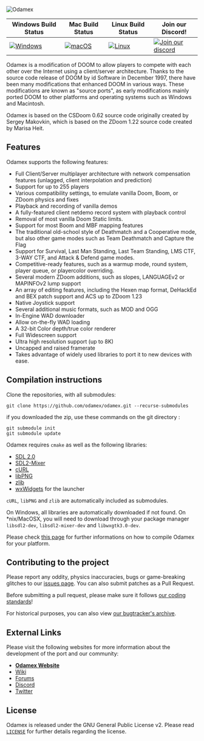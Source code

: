 ![Odamex](https://github.com/odamex/odamex/blob/development/media/logo_128.png?raw=true)

| Windows Build Status | Mac Build Status | Linux Build Status | Join our Discord! |
| -------------------- | ---------------- | ------------------ | ----------------- |
| [![Windows](https://github.com/odamex/odamex/workflows/Windows/badge.svg)](https://github.com/odamex/odamex/actions?query=workflow%3AWindows) | [![macOS](https://github.com/odamex/odamex/workflows/macOS/badge.svg)](https://github.com/odamex/odamex/actions?query=workflow%3AmacOS) | [![Linux](https://github.com/odamex/odamex/workflows/Linux/badge.svg)](https://github.com/odamex/odamex/actions?query=workflow%3ALinux) | [![Join our discord](https://discordapp.com/api/guilds/236518337671200768/widget.png?style=shield)](https://discord.gg/aMUzcZE) |

Odamex is a modification of DOOM to allow players to compete with each other over the Internet using a client/server architecture. Thanks to the source code release of DOOM by id Software in December 1997, there have been many modifications that enhanced DOOM in various ways. These modifications are known as "source ports", as early modifications mainly ported DOOM to other platforms and operating systems such as Windows and Macintosh.

Odamex is based on the CSDoom 0.62 source code originally created by Sergey Makovkin, which is based on the ZDoom 1.22 source code created by Marisa Heit.

## Features
Odamex supports the following features:
* Full Client/Server multiplayer architecture with network compensation features (unlagged, client interpolation and prediction)
* Support for up to 255 players
* Various compatibility settings, to emulate vanilla Doom, Boom, or ZDoom physics and fixes
* Playback and recording of vanilla demos
* A fully-featured client netdemo record system with playback control
* Removal of most vanilla Doom Static limits.
* Support for most Boom and MBF mapping features
* The traditional old-school style of Deathmatch and a Cooperative mode, but also other game modes such as Team Deathmatch and Capture the Flag
* Support for Survival, Last Man Standing, Last Team Standing, LMS CTF, 3-WAY CTF, and Attack & Defend game modes.
* Competitive-ready features, such as a warmup mode, round system, player queue, or playercolor overriding.
* Several modern ZDoom additions, such as slopes, LANGUAGEv2 or MAPINFOv2 lump support
* An array of editing features, including the Hexen map format, DeHackEd and BEX patch support and ACS up to ZDoom 1.23
* Native Joystick support
* Several additional music formats, such as MOD and OGG
* In-Engine WAD downloader
* Allow on-the-fly WAD loading
* A 32-bit Color depth/true color renderer
* Full Widescreen support
* Ultra high resolution support (up to 8K)
* Uncapped and raised framerate
* Takes advantage of widely used libraries to port it to new devices with ease.

## Compilation instructions

Clone the repositories, with all submodules:
```git
git clone https://github.com/odamex/odamex.git --recurse-submodules
```

if you downloaded the zip, use these commands on the git directory :
```git
git submodule init 
git submodule update
```

Odamex requires `cmake` as well as the following libraries:
* [SDL 2.0](https://www.libsdl.org/download-2.0.php)
* [SDL2-Mixer](https://libsdl.org/projects/SDL_mixer/)
* [cURL](https://curl.se/)
* [libPNG](http://www.libpng.org/pub/png/libpng.html)
* [zlib](https://zlib.net/)
* [wxWidgets](https://www.wxwidgets.org/downloads/) for the launcher

`cURL`, `libPNG` and `zlib` are automatically included as submodules.

On Windows, all libraries are automatically downloaded if not found. 
On \*nix/MacOSX, you will need to download through your package manager `libsdl2-dev`, `libsdl2-mixer-dev` and `libwxgtk3.0-dev`.

Please check [this page](https://odamex.net/wiki/How_to_build_from_source) for further informations on how to compile Odamex for your platform.

## Contributing to the project

Please report any oddity, physics inaccuracies, bugs or game-breaking glitches to our [issues page](https://github.com/odamex/odamex/issues). You can also submit patches as a Pull Request.

Before submitting a pull request, please make sure it follows [our coding standards](https://odamex.net/wiki/Coding_standard)!

For historical purposes, you can also view [our bugtracker's archive](https://odamex.net/bugs/).

## External Links
Please visit the following websites for more information about the development of the port and our community: 
* [**Odamex Website**](https://odamex.net)
* [Wiki](https://odamex.net/wiki/Main_Page)
* [Forums](https://odamex.net/boards/)
* [Discord](https://discord.gg/aMUzcZE)
* [Twitter](https://twitter.com/odamex)


## License
Odamex is released under the GNU General Public License v2. Please read [`LICENSE`](LICENSE) for further details regarding the license.
